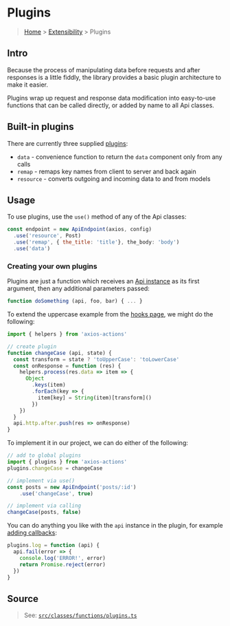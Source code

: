 # Plugins

> [Home](../README.md) &gt; [Extensibility](README.md) &gt; Plugins

## Intro

Because the process of manipulating data before requests and after responses is a little fiddly, the library provides a basic plugin architecture to make it easier.

Plugins wrap up request and response data modification into easy-to-use functions that can be called directly, or added by name to all Api classes.

## Built-in plugins

There are currently three supplied [plugins](https://github.com/davestewart/axios-actions/blob/master/src/functions/plugins.ts):

- `data` - convenience function to return the `data` component only from any calls
- `remap` - remaps key names from client to server and back again
- `resource` - converts outgoing and incoming data to and from models


## Usage

To use plugins, use the `use()` method of any of the Api classes:

```js
const endpoint = new ApiEndpoint(axios, config)
  .use('resource', Post)
  .use('remap', { the_title: 'title'}, the_body: 'body')
  .use('data')
```

### Creating your own plugins

Plugins are just a function which receives an [Api instance](../classes) as its first argument, then any additional parameters passed:

```js
function doSomething (api, foo, bar) { ... }
```

To extend the uppercase example from the [hooks page](hooks.md), we might do the following:

```js
import { helpers } from 'axios-actions'

// create plugin
function changeCase (api, state) {
  const transform = state ? 'toUpperCase': 'toLowerCase'
  const onResponse = function (res) {
    helpers.process(res.data => item => {
      Object
        .keys(item)
        .forEach(key => {
          item[key] = String(item)[transform]()
        })
    })
  }
  api.http.after.push(res => onResponse)
}
```

To implement it in our project, we can do either of the following:

```js
// add to global plugins
import { plugins } from 'axios-actions'
plugins.changeCase = changeCase

// implement via use()
const posts = new ApiEndpoint('posts/:id')
    .use('changeCase', true)
```
```js
// implement via calling
changeCase(posts, false) 
```

You can do anything you like with the `api` instance in the plugin, for example [adding callbacks](../classes/ApiCore.md#handling-events):

```js
plugins.log = function (api) {
  api.fail(error => {
    console.log('ERROR!', error)
    return Promise.reject(error)
  })
}
```

## Source

> See: [`src/classes/functions/plugins.ts`](https://github.com/davestewart/axios-actions/blob/master/src/functions/plugins.ts#)

